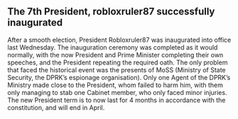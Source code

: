 ## The 7th President, robloxruler87 successfully inaugurated

After a smooth election, President Robloxruler87 was inaugurated into office last Wednesday. The inauguration ceremony was completed as it would normally, with the now President and Prime Minister completing their own speeches, and the President repeating the required oath. The only problem that faced the historical event was the presents of MoSS (Ministry of State Security, the DPRK’s espionage organisation). Only one Agent of the DPRK’s Ministry made close to the President, whom failed to harm him, with them only managing to stab one Cabinet member, who only faced minor injuries.
The new President term is to now last for 4 months in accordance with the constitution, and will end in April.
